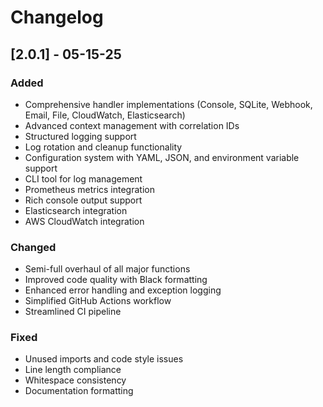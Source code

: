 # Changelog

## [2.0.1] - 05-15-25

### Added
- Comprehensive handler implementations (Console, SQLite, Webhook, Email, File, CloudWatch, Elasticsearch)
- Advanced context management with correlation IDs
- Structured logging support
- Log rotation and cleanup functionality
- Configuration system with YAML, JSON, and environment variable support
- CLI tool for log management
- Prometheus metrics integration
- Rich console output support
- Elasticsearch integration
- AWS CloudWatch integration

### Changed
- Semi-full overhaul of all major functions
- Improved code quality with Black formatting
- Enhanced error handling and exception logging
- Simplified GitHub Actions workflow
- Streamlined CI pipeline

### Fixed
- Unused imports and code style issues
- Line length compliance
- Whitespace consistency
- Documentation formatting
